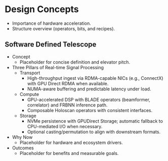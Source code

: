 # Design Concepts

- Importance of hardware acceleration.
- Structure overview (operators, bits, and recipes).

## Software Defined Telescope

- Concept
  - Placeholder for concise definition and elevator pitch.
- Three Pillars of Real-time Signal Processing
  - Transport
    - High-throughput ingest via RDMA-capable NICs (e.g., ConnectX) with GPU Direct RDMA when available.
    - NUMA-aware buffering and predictable latency under load.
  - Compute
    - GPU-accelerated DSP with BLADE operators (beamformer, correlator) and FRBNN inference path.
    - Composable Holoscan operators with consistent interfaces.
  - Storage
    - NVMe persistence with GPUDirect Storage; automatic fallback to CPU-mediated I/O when necessary.
    - Optional casting/permutation to align with downstream formats.
- Why Now
  - Placeholder for hardware and ecosystem drivers.
- Outcomes
  - Placeholder for benefits and measurable goals.
